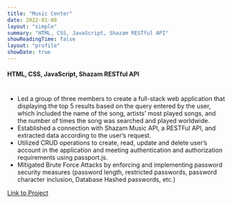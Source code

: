 ```yaml
---
title: "Music Center"
date: 2022-01-08
layout: "simple"
summary: "HTML, CSS, JavaScript, Shazam RESTful API"
showReadingTime: false
layout: "profile"
showDate: true
---
```

#### HTML, CSS, JavaScript, Shazam RESTful API
#
#
#
* Led a group of three members to create a full-stack web application that displaying the top 5 results based on the
query entered by the user, which included the name of the song, artists’ most played songs, and the number of times the song was searched and played worldwide.
* Established a connection with Shazam Music API, a RESTFul API, and extracted data according to the user’s request.
* Utilized CRUD operations to create, read, update and delete user’s account in the application and meeting authentication and authorization requirements using passport.js.
* Mitigated Brute Force Attacks by enforcing and implementing password security measures (password length, restricted passwords, password character inclusion, Database Hashed passwords, etc.)

[Link to Project](https://github.com/UIC-CS484/assignment-2---final-project-repository-team5/tree/main/webApp)